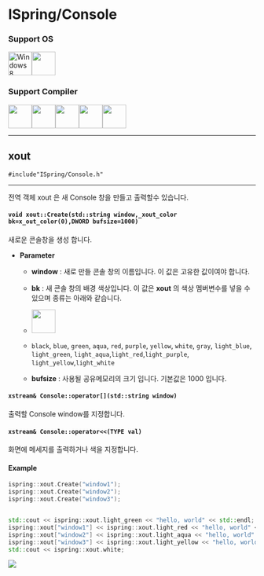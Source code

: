 # ISpring/Console





### Support OS

<img src="https://i.imgur.com/ElCyyzT.png" title="Windows8" width="48"><img src="https://i.imgur.com/WUmFQlx.png" width="48">



### Support Compiler

<img src="https://i.imgur.com/d67ToiK.png" width="48"><img src="https://i.imgur.com/O5bye0l.png" width="48"><img src="https://i.imgur.com/XFJ2SfL.png" width="48"><img src="https://i.imgur.com/u1NhcaW.jpg" width="48"><img src="https://i.imgur.com/zhdD9BY.png" width="48">



* * *

## xout

`#include"ISpring/Console.h"`

* * *



전역 객체 xout 은 새 Console 창을 만들고 출력할수 있습니다.



#### `void xout::Create(std::string window,_xout_color bk=x_out_color(0),DWORD bufsize=1000)`

새로운 콘솔창을 생성 합니다.

* **Parameter**

	* **window** : 새로 만들 콘솔 창의 이름입니다. 이 값은 고유한 값이여야 합니다.

    * **bk** : 새 콘솔 창의 배경 색상입니다. 이 값은 **xout** 의 색상 멤버변수를 넣을 수 있으며 종류는 아래와 같습니다.

    * <img src="https://i.imgur.com/d0tylUn.png" height="48">

    * `black`, `blue`, `green`, `aqua`, `red`, `purple`, `yellow`, `white`, `gray`, `light_blue`, `light_green`, `light_aqua`,`light_red`,`light_purple`, `light_yellow`,`light_white`

    * **bufsize** : 사용될 공유메모리의 크기 입니다. 기본값은 1000 입니다.



#### `xstream& Console::operator[](std::string window)`

출력할 Console window를 지정합니다. 



#### `xstream& Console::operator<<(TYPE val)`

화면에 메세지를 출력하거나 색을 지정합니다.

#### Example

```cpp
ispring::xout.Create("window1");
ispring::xout.Create("window2");
ispring::xout.Create("window3");


std::cout << ispring::xout.light_green << "hello, world" << std::endl;
ispring::xout["window1"] << ispring::xout.light_red << "hello, world" << std::endl;
ispring::xout["window2"] << ispring::xout.light_aqua << "hello, world" << std::endl;
ispring::xout["window3"] << ispring::xout.light_yellow << "hello, world" << std::endl;
std::cout << ispring::xout.white;
```

![](https://i.imgur.com/W8YbAqT.png)



